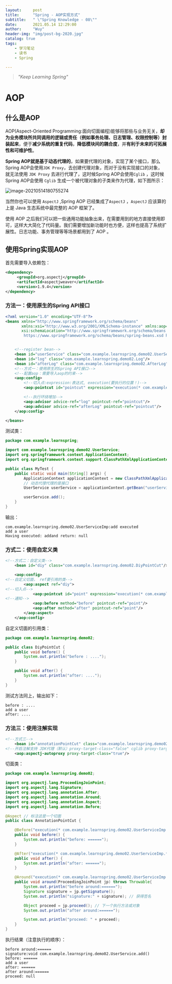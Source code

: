 ```yaml
---
layout:     post
title:      "Spring - AOP实现方式"
subtitle:   " \"Spring Knowledge - 08\""
date:       2021.05.14 12:29:00
author:     "Wuy"
header-img: "img/post-bg-2020.jpg"
catalog: true
tags:
    - 学习笔记
    - 读书
    - Spring

---
```


> *"Keep Learning Spring"*

# AOP

## 什么是AOP

AOP(Aspect-Oriented Programming:面向切面编程)能够将那些与业务无关，**却为业务模块所共同调用的逻辑或责任（例如事务处理、日志管理、权限控制等）封装起来**，便于**减少系统的重复代码**，**降低模块间的耦合度**，并**有利于未来的可拓展性和可维护性**。

**Spring AOP就是基于动态代理的**，如果要代理的对象，实现了某个接口，那么Spring AOP会使用`JDK Proxy`，去创建代理对象，而对于没有实现接口的对象，就无法使用 `JDK Proxy` 去进行代理了，这时候Spring AOP会使用`Cglib` ，这时候Spring AOP会使用 `Cglib` 生成一个被代理对象的子类来作为代理，如下图所示：

![image-20210514180755274](https://i.loli.net/2021/05/14/d8GHAIVibW1zqLf.png)

当然你也可以使用 `AspectJ` ,Spring AOP 已经集成了`AspectJ` ，`AspectJ` 应该算的上是 Java 生态系统中最完整的 AOP 框架了。

使用 AOP 之后我们可以把一些通用功能抽象出来，在需要用到的地方直接使用即可，这样大大简化了代码量。我们需要增加新功能时也方便，这样也提高了系统扩展性。日志功能、事务管理等等场景都用到了 AOP 。

## 使用Spring实现AOP

首先需要导入依赖包：

```xml
<dependency>
     <groupId>org.aspectj</groupId>
     <artifactId>aspectjweaver</artifactId>
     <version>1.9.4</version>
</dependency>
```

### 方法一：使用原生的Spring API接口

```xml
<?xml version="1.0" encoding="UTF-8"?>
<beans xmlns="http://www.springframework.org/schema/beans"
       xmlns:xsi="http://www.w3.org/2001/XMLSchema-instance" xmlns:aop="http://www.springframework.org/schema/aop"
       xsi:schemaLocation="http://www.springframework.org/schema/beans
        https://www.springframework.org/schema/beans/spring-beans.xsd http://www.springframework.org/schema/aop https://www.springframework.org/schema/aop/spring-aop.xsd">


    <!--register bean-->
    <bean id="userService" class="com.example.learnspring.demo02.UserServiceImp"/>
    <bean id="log" class="com.example.learnspring.demo02.Log"/>
    <bean id="afterLog" class="com.example.learnspring.demo02.AfterLog"/>
    <!--方式一：使用原生的Spring API接口-->
    <!--配置aop：需要导入aop的约束-->
    <aop:config>
        <!--切入点:expression:表达式, execution(要执行的位置！)-->
        <aop:pointcut id="pointcut" expression="execution(* com.example.learnspring.demo02.UserServiceImp.*(..))"/>

        <!--执行环绕增加-->
        <aop:advisor advice-ref="log" pointcut-ref="pointcut"/>
        <aop:advisor advice-ref="afterLog" pointcut-ref="pointcut"/>
    </aop:config>

</beans>
```

测试类：

```java
package com.example.learnspring;

import com.example.learnspring.demo02.UserService;
import org.springframework.context.ApplicationContext;
import org.springframework.context.support.ClassPathXmlApplicationContext;

public class MyTest {
    public static void main(String[] args) {
        ApplicationContext applicationContext = new ClassPathXmlApplicationContext("applicationContext.xml");
        // 动态代理代理的是接口
        UserService userService = applicationContext.getBean("userService", UserService.class);

        userService.add();
    }
}
```

输出：

```
com.example.learnspring.demo02.UserServiceImp:add executed
add a user
Having executed: addand return: null
```

### 方式二：使用自定义类

```xml
<!--方式二：自定义类-->
    <bean id="diy" class="com.example.learnspring.demo02.DiyPointCut"/>

    <aop:config>
<!--自定义切面， ref要引用的类-->
        <aop:aspect ref="diy">
<!--切入点-->
            <aop:pointcut id="point" expression="execution(* com.example.learnspring.demo02.UserServiceImp.*(..))"/>
<!--通知-->
            <aop:before method="before" pointcut-ref="point"/>
            <aop:after method="after" pointcut-ref="point"/>
        </aop:aspect>
    </aop:config>
```

自定义切面的引用类：

```java
package com.example.learnspring.demo02;

public class DiyPointCut {
    public void before() {
        System.out.println("before : ....");
    }

    public void after() {
        System.out.println("after: ....");
    }
}
```

测试方法同上，输出如下：

```
before : ....
add a user
after: ....
```

### 方法三：使用注解实现

```xml
<!--方式三-->
    <bean id="annotationPointCut" class="com.example.learnspring.demo02.AnnotationPointCut"/>
<!--开启注解支持 JDK代理（默认）proxy-target-class="false" cglib proxy-target-class="true"-->
    <aop:aspectj-autoproxy proxy-target-class="true"/>
```

切面类：

```java
package com.example.learnspring.demo02;

import org.aspectj.lang.ProceedingJoinPoint;
import org.aspectj.lang.Signature;
import org.aspectj.lang.annotation.After;
import org.aspectj.lang.annotation.Around;
import org.aspectj.lang.annotation.Aspect;
import org.aspectj.lang.annotation.Before;

@Aspect // 标注这是一个切面
public class AnnotationPointCut {

    @Before("execution(* com.example.learnspring.demo02.UserServiceImp.*(..))")
    public void before() {
        System.out.println("before: ======");
    }

    @After("execution(* com.example.learnspring.demo02.UserServiceImp.*(..))")
    public void after() {
        System.out.println("after: ======");
    }

    @Around("execution(* com.example.learnspring.demo02.UserServiceImp.*(..))")
    public void around(ProceedingJoinPoint jp) throws Throwable{
        System.out.println("before around:======");
        Signature signature = jp.getSignature();
        System.out.println("signature:" + signature); // 获得签名

        Object proceed = jp.proceed(); // 下一个执行方法或对象
        System.out.println("after around:======");

        System.out.println("proceed: " + proceed);
    }
}
```

执行结果（注意执行的顺序）：

```
before around:======
signature:void com.example.learnspring.demo02.UserService.add()
before: ======
add a user
after: ======
after around:======
proceed: null
```

